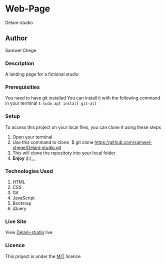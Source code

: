 # Web-Page
Delani-studio
## Author
Samwel Chege
### Description
A landing page for a fictional studio
### Prerequisities
You need to have git installed
You can install it with the following command in your terminal
`$ sudo apt install git-all`
### Setup
To access this project on your local files, you can clone it using these steps
1. Open your terminal
1. Use this command to clone `$ git clone
https://github.com/samwel-chege/Delani-studio.git
1. This will clone the repositoty into your local folder
1. __Enjoy :)__:)__
### Technologies Used
1. HTML
2. CSS
3. Git
4. JavaScript
5. Bootsrap
6. jQuery

### Live Site
View [Delani-studio](https://samwel-chege.github.io/Delani-studio/) live
### Licence
This project is under the  [MIT](LICENSE) licence